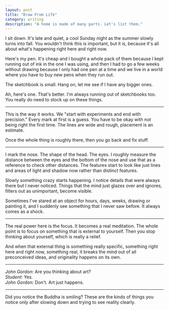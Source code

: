 ```yaml
---
layout: post
title: "Draw From Life"
category: writing
description: "A home is made of many parts. Let's list them."
---
```


I sit down. It's late and quiet, a cool Sunday night as the summer slowly turns into fall. You wouldn't think this is important, but it is, because it's all about what's happening right here and right now.

Here's my pen. It's cheap and I bought a whole pack of them because I kept running out of ink in the one I was using, and then I had to go a few weeks without drawing because I only had one pen at a time and we live in a world where you have to buy new pens when they run out.

The sketchbook is small. Hang on, let me see if I have any bigger ones.

Ah, here's one. That's better. I'm always running out of sketchbooks too. You really do need to stock up on these things.

---

This is the way it works. We "start with experiments and end with precision." Every mark at first is a guess. You have to be okay with not being right the first time. The lines are wide and rough, placement is an estimate.

Once the whole thing is roughly there, then you go back and fix stuff.

---

I mark the nose. The shape of the head. The eyes. I roughly measure the distance between the eyes and the bottom of the nose and use that as a reference to check other distances. The features start to look like just lines and areas of light and shadow now rather than distinct features.

Slowly something crazy starts happening. I notice details that were always there but I never noticed. Things that the mind just glazes over and ignores, filters out as unimportant, become visible.

Sometimes I've stared at an object for hours, days, weeks, drawing or painting it, and I suddenly see something that I never saw before. It always comes as a shock.

---

The real power here is the focus. It becomes a real meditation. The whole point is to focus on something that is external to yourself. Then you stop thinking about yourself, which is really a relief.

And when that external thing is something really specific, something right here and right now, something real, it breaks the mind out of all preconceived ideas, and originality happens on its own.

---

*John Gordon:* Are you thinking about art?  
*Student:* Yes.  
*John Gordon:* Don't. Art just happens.

---

Did you notice the Buddha is smiling? These are the kinds of things you notice only after slowing down and trying to see reality clearly.
